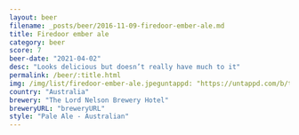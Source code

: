 ```yaml
---
layout: beer
filename: _posts/beer/2016-11-09-firedoor-ember-ale.md
title: Firedoor ember ale
category: beer
score: 7
beer-date: "2021-04-02"
desc: "Looks delicious but doesn’t really have much to it"
permalink: /beer/:title.html
img: /img/list/firedoor-ember-ale.jpeguntappd: "https://untappd.com/b/the-lord-nelson-brewery-hotel-lord-nelson-x-firedoor-ember-ale/4196502"
country: "Australia"
brewery: "The Lord Nelson Brewery Hotel"
breweryURL: "breweryURL"
style: "Pale Ale - Australian"
---
```

